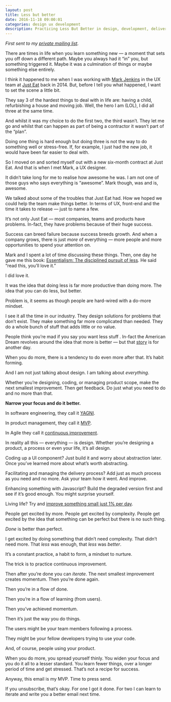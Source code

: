 ```yaml
---
layout: post
title: Less but better
date: 2016-11-18 09:00:01
categories: design ux development
description: Practicing Less But Better in design, development, delivery  and life.
---
```


*First sent to my [private mailing list](/signup).*

There are times in life when you learn something new — a moment that sets you off down a different path. Maybe you always had it “in” you, but something triggered it. Maybe it was a culmination of things or maybe something else entirely.

I think it happened to me when I was working with [Mark
Jenkins](http://theluckystrike.co.uk/) in the UX team at [Just
Eat](http://just-eat.co.uk/) back in 2014. But, before I tell you what happened, I want to set the scene a little bit.

They say 3 of the hardest things to deal with in life are: having a child,
refurbishing a house and moving job. Well, the hero I am (LOL), I did all three at the same time.

And whilst it was my choice to do the first two, the third wasn’t. They let me go and whilst that can happen as part of being a contractor it wasn’t part of the “plan”.

Doing one thing is hard enough but doing three is not the way to do something well or stress-free. If, for example, I just had the new job, it would have been far easier to deal with.

So I moved on and sorted myself out with a new six-month contract at Just Eat. And that is when I met Mark, a UX designer.

It didn’t take long for me to realise how awesome he was. I am not one of those guys who says everything is “awesome”. Mark though, was and is, awesome.

We talked about some of the troubles that Just Eat had. How we hoped we could help the team make things better. In terms of UX, front-end and the time it takes to release — just to name a few.

It’s not only Just Eat — most companies, teams and products have problems.
In-fact, they have problems because of their huge success.

Success can breed failure because success breeds growth. And when a company
grows, there is just *more* of everything — more people and more opportunities to spend your attention on.

Mark and I spent a lot of time discussing these things. Then, one day he gave me this book: [Essentialism: The disciplined pursuit of
less](https://www.amazon.co.uk/gp/product/0753555166/ref=as_li_tl?ie=UTF8&camp=1634&creative=6738&creativeASIN=0753555166&linkCode=as2&tag=adamsilverio-21). He said “read this, you’ll love it.”

I did love it.

It was the idea that doing less is far more productive than doing more. The idea that you can do less, but better.

Problem is, it seems as though people are hard-wired with a do-more mindset.

I see it all the time in our industry. They design solutions for problems that don’t exist. They make something far more complicated than needed. They do a whole bunch of stuff that adds little or no value.

People think you’re mad if you say you want less stuff . In-fact the American Dream revolves around the idea that more is better — but that
[story](http://www.theminimalists.com/dream/) is for another day.

When you do more, there is a tendency to do even more after that. It’s habit
forming.

And I am not just talking about design. I am talking about *everything*.

Whether you’re designing, coding, or managing product scope, make the next smallest improvement. Then get feedback. Do just what you need to do and no more than that.

**Narrow your focus and do it better.**

In software engineering, they call it
[YAGNI](https://en.wikipedia.org/wiki/You_aren't_gonna_need_it).

In product management, they call it
[MVP](https://en.wikipedia.org/wiki/Minimum_viable_product).

In Agile they call it [continuous
improvement](https://leankit.com/learn/kanban/continuous-improvement/).

In reality all this — everything — is design. Whether you’re designing a
product, a process or even your life, it’s all design.

Coding up a UI component? Just build it and worry about abstraction later. Once you’ve learned more about what’s worth abstracting.

Facilitating and managing the delivery process? Add just as much process as you need and no more. Ask your team how it went. And improve.

Enhancing something with Javascript? Build the degraded version first and see if it’s good enough. You might surprise yourself.

Living life? Try and [improve something small just 1% per
day](https://medium.com/the-mission/the-1-rule-for-creating-all-habits-53aa3f10bc5d#.8n48coaus).

People get excited by more. People get excited by complexity. People get excited by the idea that something can be perfect but there is no such thing.

*Done* is better than perfect.

I get excited by doing something that didn’t need complexity. That didn’t need more. That *less* was enough, that *less* was *better*.

It’s a constant practice, a habit to form, a mindset to nurture.

The trick is to practice continuous improvement.

Then after you’re done you can *iterate*. The next smallest improvement creates momentum. Then you’re done again.

Then you’re in a flow of done.

Then you’re in a flow of learning (from users).

Then you’ve achieved momentum.

Then it’s just the way you do things.

The users might be your team members following a process.

They might be your fellow developers trying to use your code.

And, of course, people using your product.

When you do more, you spread yourself thinly. You widen your focus and you do it all to a lesser standard. You learn fewer things, over a longer period of time and get stressed. That’s not a recipe for success.

Anyway, this email is my MVP. Time to press send.

If you unsubscribe, that’s okay. For one I got it done. For two I can learn to iterate and write you a better email next time.
